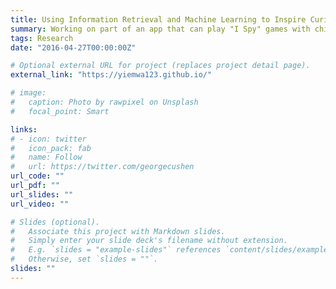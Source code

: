 ```yaml
---
title: Using Information Retrieval and Machine Learning to Inspire Curiosity Driven Learning For Children
summary: Working on part of an app that can play "I Spy" games with children
tags: Research
date: "2016-04-27T00:00:00Z"

# Optional external URL for project (replaces project detail page).
external_link: "https://yiemwa123.github.io/"

# image:
#   caption: Photo by rawpixel on Unsplash
#   focal_point: Smart

links:
# - icon: twitter
#   icon_pack: fab
#   name: Follow
#   url: https://twitter.com/georgecushen
url_code: ""
url_pdf: ""
url_slides: ""
url_video: ""

# Slides (optional).
#   Associate this project with Markdown slides.
#   Simply enter your slide deck's filename without extension.
#   E.g. `slides = "example-slides"` references `content/slides/example-slides.md`.
#   Otherwise, set `slides = ""`.
slides: ""
---
```

